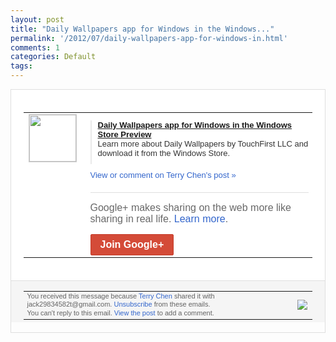 ```yaml
---
layout: post
title: "Daily Wallpapers app for Windows in the Windows..."
permalink: '/2012/07/daily-wallpapers-app-for-windows-in.html'
comments: 1
categories: Default
tags: 
---
```

<div style="border:solid 1px #dfdfdf;color:#686868;font:13px Arial"><div style="background-color:#fff;padding:20px;"><table cellpadding="0" cellspacing="0"><tr><td style="padding-right:15px;vertical-align:top"><a href="https://plus.google.com/_/notifications/emlink?emrecipient=110200756825219614165&amp;emid=CJj1mcnnpbECFWdTtAodWkMAAA&amp;path=%2F108643996575278738906&amp;dt=1342703298577&amp;uob=8"><img height="75" src="https://lh3.googleusercontent.com/-KKRGTyJ5Bl0/AAAAAAAAAAI/AAAAAAAAEEY/jllxqER5dCk/s75-c-k-a/photo.jpg" style="border:solid 1px #cccccc;" width="75"/></a></td><td style="width:578px;color:#333;font:13px Arial;vertical-align:top;"><div style="padding-bottom:10px"></div><div style="margin-bottom:10px;padding-left:10px; border-left:2px solid #EAEAEA"><span style="margin-right:5px"><a href="http://apps.microsoft.com/webpdp/en-us/app/daily-wallpapers/3fc56a7e-56b5-412a-954f-c576a467fe75" style="zSoyz"><span style="font-weight:bold">Daily Wallpapers app for Windows in the Windows Store Preview</span></a><div style="padding-bottom:10px">Learn more about Daily Wallpapers by TouchFirst LLC and download it from the Windows Store.</div></span></div><a href="https://plus.google.com/_/notifications/emlink?emrecipient=110200756825219614165&amp;emid=CJj1mcnnpbECFWdTtAodWkMAAA&amp;path=%2F108643996575278738906%2Fposts%2FKtRFVjZKLVY%3Fgpinv%3DAMIXal9bHVHTjxYipTOp5LeDNtiL_JsHaKvV-YiJs9T7EzBA-HHP99-Ha3fmGs3Zw1Fx3qx1_O126JVXS7d_MCYBuyxoVC0IOSPOpc0msF-JCxsf1p7cdsI&amp;dt=1342703298577&amp;uob=8" style="color:#3366CC;text-decoration:none;">View or comment on Terry Chen's post »</a><div style="margin-top:20px;border-top:solid 1px #dfdfdf"><div style="padding:15px 0;color:#686868;font:16px Arial;">Google+ makes sharing on the web more like sharing in real life. <a href="http://www.google.com/+/learnmore/" style="color:#3366CC;text-decoration:none;">Learn more</a>.</div><a href="https://plus.google.com/_/notifications/emlink?emrecipient=110200756825219614165&amp;emid=CJj1mcnnpbECFWdTtAodWkMAAA&amp;path=%2F%3Fgpinv%3DAMIXal9bHVHTjxYipTOp5LeDNtiL_JsHaKvV-YiJs9T7EzBA-HHP99-Ha3fmGs3Zw1Fx3qx1_O126JVXS7d_MCYBuyxoVC0IOSPOpc0msF-JCxsf1p7cdsI&amp;dt=1342703298577&amp;uob=8" style="display:inline-block;padding:7px 15px;background-color:#d44b38; color:#fff;font-size:16px; font-weight:bold;border-radius:2px;-webkit-border-radius:2px; -moz-border-radius:2px;border:solid 1px #c43b28; white-space:nowrap;text-decoration:none">Join Google+</a></div></td></tr></table></div><div style="border-top:solid 1px #dfdfdf;padding:0 20px; background-color:#f5f5f5"><table cellpadding="0" cellspacing="0" style="height:50px"><tbody><tr><td style="vertical-align:middle;width:100%; color:#636363;font:11px Arial; line-height:120%">You received this message because <a href="https://plus.google.com/_/notifications/emlink?emrecipient=110200756825219614165&amp;emid=CJj1mcnnpbECFWdTtAodWkMAAA&amp;path=%2F108643996575278738906%3Fgpinv%3DAMIXal9bHVHTjxYipTOp5LeDNtiL_JsHaKvV-YiJs9T7EzBA-HHP99-Ha3fmGs3Zw1Fx3qx1_O126JVXS7d_MCYBuyxoVC0IOSPOpc0msF-JCxsf1p7cdsI&amp;dt=1342703298577&amp;uob=8" style="color:#3366CC;text-decoration:none;">Terry Chen</a> shared it with jack29834582t@gmail.com. <a href="https://plus.google.com/_/notifications/emlink?emrecipient=110200756825219614165&amp;emid=CJj1mcnnpbECFWdTtAodWkMAAA&amp;path=%2F_%2Fnonplus%2Femailsettings%3Fgpinv%3DAMIXal9bHVHTjxYipTOp5LeDNtiL_JsHaKvV-YiJs9T7EzBA-HHP99-Ha3fmGs3Zw1Fx3qx1_O126JVXS7d_MCYBuyxoVC0IOSPOpc0msF-JCxsf1p7cdsI%26est%3DADH5u8UUj70hY23Iy-9CRxBy6vp3i6kSlSuuKzWUODEDAATqUmAB0581Wm67-RcItj4yHDe0cvHt-iWjseY5JMHB4WHKpCFP8eyXEclw-ba9KYU-atbcDOB66dW5e6ctUUvyoFUgrCgDkb5EbSlBE7C7xbRKVfXv6g&amp;dt=1342703298577&amp;uob=8" style="color:#3366CC;text-decoration:none;">Unsubscribe</a> from these emails.<br/>You can't reply to this email. <a href="https://plus.google.com/_/notifications/emlink?emrecipient=110200756825219614165&amp;emid=CJj1mcnnpbECFWdTtAodWkMAAA&amp;path=%2F108643996575278738906%2Fposts%2FKtRFVjZKLVY%3Fgpinv%3DAMIXal9bHVHTjxYipTOp5LeDNtiL_JsHaKvV-YiJs9T7EzBA-HHP99-Ha3fmGs3Zw1Fx3qx1_O126JVXS7d_MCYBuyxoVC0IOSPOpc0msF-JCxsf1p7cdsI&amp;dt=1342703298577&amp;uob=8" style="color:#3366CC;text-decoration:none;">View the post</a> to add a comment.<br/></td><td><img src="https://ssl.gstatic.com/s2/oz/images/notifications/logo/google-plus-6617a72bb36cc548861652780c9e6ff1.png"/></td></tr></tbody></table></div></div>